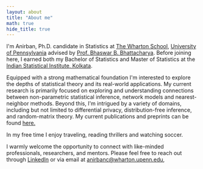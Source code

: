 ```yaml
---
layout: about
title: "About me"
math: true
hide_title: true
---
```


  I'm Anirban, Ph.D. candidate in Statistics at [The Wharton School](https://www.wharton.upenn.edu/), [University of Pennsylvania](https://www.upenn.edu/) advised by [Prof. Bhaswar B. Bhattacharya](http://www-stat.wharton.upenn.edu/~bhaswar/index.html). Before joining here, I earned both my Bachelor of Statistics and Master of Statistics at the [Indian Statistical Institute, Kolkata](https://www.isical.ac.in/).
  
  Equipped with a strong mathematical foundation I'm interested to explore the depths of statistical theory and its real-world applications. My current research is primarily focused on exploring and understanding connections between non-parametric statistical inference, network models and nearest-neighbor methods. Beyond this, I'm intrigued by a variety of domains, including but not limited to differential privacy, distribution-free inference, and random-matrix theory. My current publications and preprints can be found [here.](https://anirbanc96.github.io/anirban/research/)

In my free time I enjoy traveling, reading thrillers and watching soccer. 

I warmly welcome the opportunity to connect with like-minded professionals, researchers, and mentors. Please feel free to reach out through [LinkedIn](https://www.linkedin.com/in/anirban-chatterjee-99742611b/) or via email at <span style="color: navy;">anirbanc@wharton.upenn.edu</span>, 

  <!-- Add a style tag with CSS to control the layout -->
<style>
  .content-container {
    display: flex;
    align-items: flex-start;
  }
  .text-container {
    flex-grow: 1;
  }

  .side-image {
    margin-top: 50px;
    margin-left: 20px; /* Adjust the space between the image and the text */
    max-width: 40%; /* Adjust the width of the image */
    border-radius: 2%; /* Make the image circular */
    overflow: hidden; /* Hide anything outside of the circle */
  }

  /* Responsive design for smaller screens */
  @media (max-width: 768px) {
    .side-image {
      max-width: 100%;
      margin-left: 0;
      margin-bottom: 20px;
    }

    .content-container {
      flex-direction: column;
    }
  }
</style>

